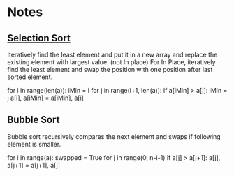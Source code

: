 # Notes
## <a href="selectionsort"> Selection Sort </a> 
Iteratively find the least element and put it in a new array and replace the existing element with largest value. (not In place)
For In Place, iteratively find the least element and swap the position with one position after last sorted element.

for i in range(len(a)):
    iMin = i
    for j in range(i+1, len(a)):
        if a[iMin] > a[j]:
            iMin = j
    a[i], a[iMin] = a[iMin], a[i]

## <a name="bubblesort">Bubble Sort</a>
Bubble sort recursively compares the next element and swaps if following element is smaller.

for i in range(a):
    swapped = True
    for j in range(0, n-i-1)
        if a[j] > a[j+1]:
            a[j], a[j+1] = a[j+1], a[j]